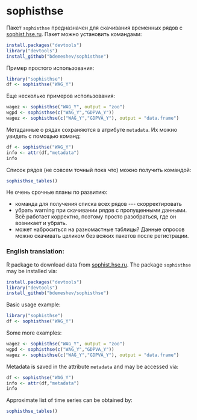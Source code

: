 sophisthse
==========


Пакет `sophisthse` предназначен для скачивания временных рядов с [sophist.hse.ru](http://sophist.hse.ru/). Пакет можно установить командами:
```r
install.packages("devtools")
library("devtools")
install_github("bdemeshev/sophisthse")
```


Пример простого использования:
```r
library("sophisthse")
df <- sophisthse("WAG_Y")
```

Еще несколько примеров использования:
```r
wagez <- sophisthse("WAG_Y", output = "zoo")
wgpd <- sophisthse(c("WAG_Y","GDPVA_Y"))
wagez <- sophisthse(c("WAG_Y","GDPVA_Y"), output = "data.frame")
```

Метаданные о рядах сохраняются в атрибуте `metadata`. Их можно увидеть с помощью команд:
```r
df <- sophisthse("WAG_Y")
info <- attr(df,"metadata")
info
```

Список рядов (не совсем точный пока что) можно получить командой:
```r
sophisthse_tables()
```

Не очень срочные планы по развитию:
* команда для получения списка всех рядов --- скорректировать
* убрать warning при скачивании рядов с пропущенными данными. Всё работает корректно, поэтому просто разобраться, где он возникает и убрать.
* может наброситься на разномастные таблицы? Данные опросов можно скачивать целиком без всяких пакетов после регистрации.

### English translation:


R package to download data from [sophist.hse.ru](http://sophist.hse.ru/). The package `sophisthse` may be installed via:
```r
install.packages("devtools")
library("devtools")
install_github("bdemeshev/sophisthse")
```


Basic usage example:
```r
library("sophisthse")
df <- sophisthse("WAG_Y")
```

Some more examples:
```r
wagez <- sophisthse("WAG_Y", output = "zoo")
wgpd <- sophisthse(c("WAG_Y","GDPVA_Y"))
wagez <- sophisthse(c("WAG_Y","GDPVA_Y"), output = "data.frame")
```

Metadata is saved in the attribute `metadata` and may be accessed via:
```r
df <- sophisthse("WAG_Y")
info <- attr(df,"metadata")
info
```

Approximate list of time series can be obtained by:
```r
sophisthse_tables()
```

